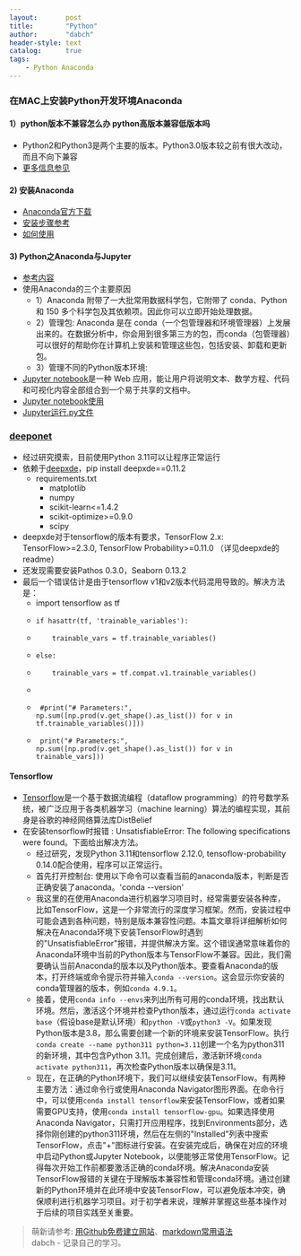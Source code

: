 ```yaml
---
layout:       post
title:        "Python"
author:       "dabch"
header-style: text
catalog:      true
tags:
    - Python Anaconda
---
```


### 在MAC上安装Python开发环境Anaconda

#### 1）python版本不兼容怎么办 python高版本兼容低版本吗
- Python2和Python3是两个主要的版本。Python3.0版本较之前有很大改动，而且不向下兼容
- [更多信息参见](https://blog.csdn.net/liuchenxi66/article/details/132090546)

#### 2) 安装Anaconda
- [Anaconda官方下载](https://www.anaconda.com/download)  
- [安装步骤参考](https://blog.csdn.net/liuchenxi66/article/details/132090546)
- [如何使用](https://zhuanlan.zhihu.com/p/661593468)

#### 3) Python之Anaconda与Jupyter
- [参考内容](https://www.cnblogs.com/peterYong/p/14990923.html)
- 使用Anaconda的三个主要原因
  - 1）Anaconda 附带了一大批常用数据科学包，它附带了 conda、Python 和 150 多个科学包及其依赖项。因此你可以立即开始处理数据。
  - 2）管理包: Anaconda 是在 conda（一个包管理器和环境管理器）上发展出来的。在数据分析中，你会用到很多第三方的包，而conda（包管理器）可以很好的帮助你在计算机上安装和管理这些包，包括安装、卸载和更新包。
  - 3）管理不同的Python版本环境:   
- [Jupyter notebook](http://jupyter.org/)是一种 Web 应用，能让用户将说明文本、数学方程、代码和可视化内容全部组合到一个易于共享的文档中。
- [Jupyter notebook使用](https://zhuanlan.zhihu.com/p/610427551)
- [Jupyter运行.py文件](https://blog.csdn.net/m0_56843848/article/details/132911901)

### [deeponet](https://github.com/lululxvi/deeponet/)
- 经过研究摸索，目前使用Python 3.11可以让程序正常运行
- 依赖于[deepxde](https://github.com/lululxvi/deepxde/)，pip install deepxde==0.11.2
    - requirements.txt
        - matplotlib
        - numpy
        - scikit-learn<=1.4.2
        - scikit-optimize>=0.9.0
        - scipy      
- deepxde对于tensorflow的版本有要求，TensorFlow 2.x: TensorFlow>=2.3.0, TensorFlow Probability>=0.11.0 （详见deepxde的readme）
- 还发现需要安装Pathos 0.3.0，Seaborn 0.13.2
- 最后一个错误估计是由于tensorflow v1和v2版本代码混用导致的。解决方法是：
    -  import tensorflow as tf
    -     if hasattr(tf, 'trainable_variables'):
    -         trainable_vars = tf.trainable_variables()
    -     else:
    -         trainable_vars = tf.compat.v1.trainable_variables()
    - 
    -      #print("# Parameters:", np.sum([np.prod(v.get_shape().as_list()) for v in tf.trainable_variables()]))
    -      print("# Parameters:", np.sum([np.prod(v.get_shape().as_list()) for v in trainable_vars]))


#### Tensorflow
- [Tensorflow](https://baike.baidu.com/item/TensorFlow/18828108?fr=ge_ala)是一个基于数据流编程（dataflow programming）的符号数学系统，被广泛应用于各类机器学习（machine learning）算法的编程实现，其前身是谷歌的神经网络算法库DistBelief
- 在安装tensorflow时报错 : UnsatisfiableError: The following specifications were found。下面给出解决方法。
    - 经过研究，发现Python 3.11和tensorflow 2.12.0, tensoflow-probability 0.14.0配合使用，程序可以正常运行。
    - 首先打开控制台: 使用以下命令可以查看当前的anaconda版本，判断是否正确安装了anaconda。'conda --version'
    - 我这里的在使用Anaconda进行机器学习项目时，经常需要安装各种库，比如TensorFlow，这是一个非常流行的深度学习框架。然而，安装过程中可能会遇到各种问题，特别是版本兼容性问题。本篇文章将详细解析如何解决在Anaconda环境下安装TensorFlow时遇到的"UnsatisfiableError"报错，并提供解决方案。这个错误通常意味着你的Anaconda环境中当前的Python版本与TensorFlow不兼容。因此，我们需要确认当前Anaconda的版本以及Python版本。要查看Anaconda的版本，打开终端或命令提示符并输入`conda --version`。这会显示你安装的conda管理器的版本，例如`conda 4.9.1`。
    - 接着，使用`conda info --envs`来列出所有可用的conda环境，找出默认环境。然后，激活这个环境并检查Python版本，通过运行`conda activate base`（假设base是默认环境）和`python -V`或`python3 -V`。如果发现Python版本是3.8，那么需要创建一个新的环境来安装TensorFlow。执行`conda create --name python311 python=3.11`创建一个名为python311的新环境，其中包含Python 3.11。完成创建后，激活新环境`conda activate python311`，再次检查Python版本以确保是3.11。
    - 现在，在正确的Python环境下，我们可以继续安装TensorFlow。有两种主要方法：通过命令行或使用Anaconda Navigator图形界面。在命令行中，可以使用`conda install tensorflow`来安装TensorFlow，或者如果需要GPU支持，使用`conda install tensorflow-gpu`。如果选择使用Anaconda Navigator，只需打开应用程序，找到Environments部分，选择你刚创建的python311环境，然后在左侧的"Installed"列表中搜索TensorFlow，点击"+"图标进行安装。在安装完成后，确保在对应的环境中启动Python或Jupyter Notebook，以便能够正常使用TensorFlow。记得每次开始工作前都要激活正确的conda环境。解决Anaconda安装TensorFlow报错的关键在于理解版本兼容性和管理conda环境。通过创建新的Python环境并在此环境中安装TensorFlow，可以避免版本冲突，确保顺利进行机器学习项目。对于初学者来说，理解并掌握这些基本操作对于后续的项目实践至关重要。

> 萌新请参考: [用Github免费建立网站](https://www.bilibili.com/video/BV12H4y1N7Q4/)、[markdown常用语法](https://blog.csdn.net/Charmve/article/details/103717763)  
> dabch - 记录自己的学习。
